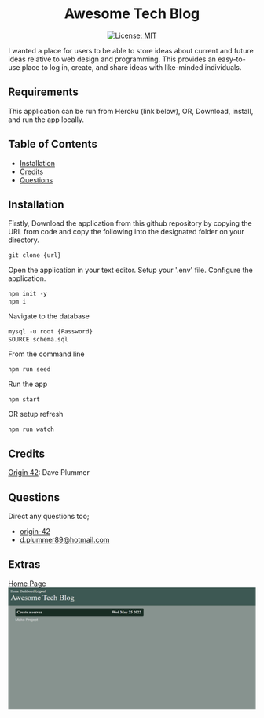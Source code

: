 <div align="center">

# Awesome Tech Blog

</div>


<div align="center">

[![License: MIT](https://img.shields.io/github/license/adonisjs/adonis-framework?style=for-the-badge)](https://opensource.org/licenses/MIT) 

</div>


I wanted a place for users to be able to store ideas about current and future ideas relative to web design and programming. This provides an easy-to-use place to log in, create, and share ideas with like-minded individuals.

## Requirements

This application can be run from Heroku (link below), OR,
Download, install, and run the app locally.

## Table of Contents

* [Installation](#installation)
* [Credits](#credits)
* [Questions](#questions)

## Installation

Firstly, Download the application from this github repository by copying the URL from code and copy the following into the designated folder on your directory.
```
git clone {url}
```

Open the application in your text editor.
Setup your '.env' file.
Configure the application.

```
npm init -y
npm i
```
Navigate to the database
```
mysql -u root {Password}
SOURCE schema.sql
```
From the command line
```
npm run seed
```

Run the app
```
npm start
```
OR setup refresh
```
npm run watch
```

## Credits

[Origin 42](hyperlink): Dave Plummer

## Questions

Direct any questions too;

- [origin-42](https://github.com/origin-42)
- d.plummer89@hotmail.com

## Extras

[Home Page](https://technical-blogger-das-min.herokuapp.com/)
[![Home Page](./tech_blog.jpg)](https://technical-blogger-das-min.herokuapp.com/) 
